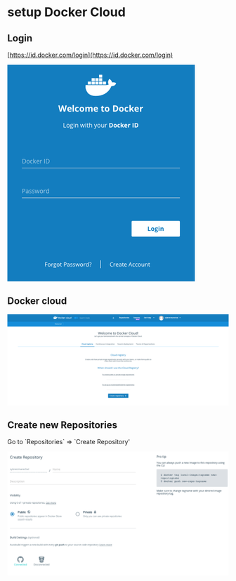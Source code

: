 # setup Docker Cloud

## Login

[https://id.docker.com/login](https://id.docker.com/login)

![](.gitbook/assets/screen-shot-2018-05-14-at-23.21.44.png)

## Docker cloud

![welcome to docker cloud](.gitbook/assets/screen-shot-2018-05-17-at-14.53.50.png)

## Create new Repositories 

Go to \`Repositories\` =&gt; \`Create Repository'

![](.gitbook/assets/screen-shot-2018-05-17-at-14.57.27.png)



